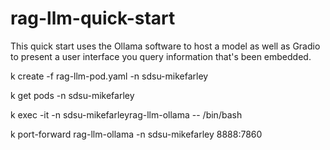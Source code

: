 # rag-llm-quick-start

This quick start uses the Ollama software to host a model as well as Gradio to present a user interface you query information that's been embedded.

k create -f rag-llm-pod.yaml -n sdsu-mikefarley

k get pods -n sdsu-mikefarley

k exec -it -n sdsu-mikefarleyrag-llm-ollama -- /bin/bash

k port-forward rag-llm-ollama -n sdsu-mikefarley 8888:7860